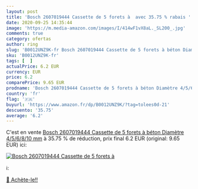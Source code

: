 ```yaml
---
layout: post
title: 'Bosch 2607019444 Cassette de 5 forets à  avec 35.75 % rabais '
date: 2020-09-25 14:35:44
image: 'https://m.media-amazon.com/images/I/414wF1vX8aL._SL200_.jpg'
comments: true
category: ofertas
author: ring
slug: 'B0012UNZ9K-fr Bosch 2607019444 Cassette de 5 forets à béton Diamètre...'
sku: 'B0012UNZ9K-fr'
tags: [  ]
actualPrice: 6.2 EUR
currency: EUR
price: 6.2
comparePrice: 9.65 EUR
prodname: 'Bosch 2607019444 Cassette de 5 forets à béton Diamètre 4/5/6/8/10 mm'
country: 'fr'
flag: '🇫🇷'
buyurl: 'https://www.amazon.fr/dp/B0012UNZ9K/?tag=tolees0d-21'
descuento: '35.75'
average: '6.2'
---
```


C'est en vente [Bosch 2607019444 Cassette de 5 forets à béton Diamètre 4/5/6/8/10 mm](https://www.amazon.fr/dp/B0012UNZ9K/?tag=tolees0d-21)  à  35.75 % de réduction, prix final  6.2 EUR (original: 9.65 EUR) ici:

[![Bosch 2607019444 Cassette de 5 forets à ](https://m.media-amazon.com/images/I/414wF1vX8aL._SL200_.jpg)](https://www.amazon.fr/dp/B0012UNZ9K/?tag=tolees0d-21)

ℹ️:


[🛒 Achète-le!!](https://www.amazon.fr/dp/B0012UNZ9K/?tag=tolees0d-21)

